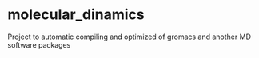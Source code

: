 # molecular_dinamics
Project to automatic compiling and optimized of gromacs and another MD software packages
